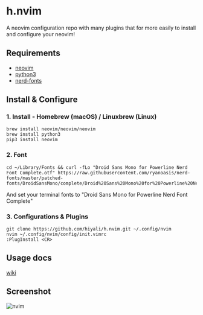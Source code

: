 # h.nvim
A neovim configuration repo with many plugins that for more easily to install and configure your neovim!

## Requirements
* [neovim](https://github.com/neovim/neovim/wiki/Installing-Neovim)
* [python3](https://www.python.org/)
* [nerd-fonts](https://github.com/ryanoasis/nerd-fonts#font-installation)

## Install & Configure
### 1. Install - Homebrew (macOS) / Linuxbrew (Linux)
```shell
brew install neovim/neovim/neovim
brew install python3
pip3 install neovim
```

### 2. Font
```shell
cd ~/Library/Fonts && curl -fLo "Droid Sans Mono for Powerline Nerd Font Complete.otf" https://raw.githubusercontent.com/ryanoasis/nerd-fonts/master/patched-fonts/DroidSansMono/complete/Droid%20Sans%20Mono%20for%20Powerline%20Nerd%20Font%20Complete.otf
```
And set your terminal fonts to "Droid Sans Mono for Powerline Nerd Font Complete"

### 3. Configurations & Plugins
```shell
git clone https://github.com/hiyali/h.nvim.git ~/.config/nvim
nvim ~/.config/nvim/config/init.vimrc
:PlugInstall <CR>
```

## Usage docs
[wiki](https://github.com/hiyali/nvim/wiki)

## Screenshot
![nvim](https://raw.githubusercontent.com/hiyali/nvim/master/assets/images/screenshot-8.png "nvim")
